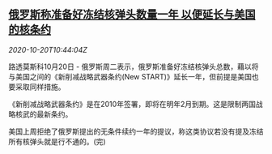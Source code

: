 <!--1603192998000-->
[俄罗斯称准备好冻结核弹头数量一年 以便延长与美国的核条约](https://cn.reuters.com/article/russia-nuclear-freeze-1020-tues-idCNKBS2751DP)
------

<div><i>2020-10-20T10:44:04Z</i></div><p>路透莫斯科10月20日 - 俄罗斯周二表示，俄罗斯准备好冻结核弹头总数，藉以将与美国之间的《新削减战略武器条约(New START)》延长一年，但前提是美国也要采取同样措施。</p><p>《新削减战略武器条约》是在2010年签署，即将在明年2月到期。这是限制两国战略核武的最新条约。</p><p>美国上周拒绝了俄罗斯提出的无条件续约一年的提议，称这类协议若没有提及冻结所有核弹头就是行不通的。(完)</p>
